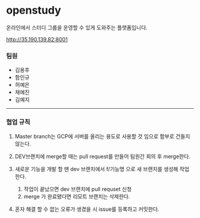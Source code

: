 
# openstudy
온라인에서 스터디 그룹을 운영할 수 있게 도와주는 플랫폼입니다.

http://35.190.139.82:8001
### 팀원
  - 김용후
  - 함인규
  - 허예은
  - 채예진
  - 김예지

* * *

### 협업 규칙
1. Master branch는 GCP에 서버를 올리는 용도로 사용할 것 임으로 함부로 건들지 않는다. 

2. DEV브랜치에 merge할 때는 pull request를 만들어 팀원간 회의 후 merge한다.

3. 새로운 기능을 개발 할 땐 dev 브랜치에서 f/기능명 으로 새 브랜치를 생성해 작업한다.
    1. 작업이 끝났으면 dev 브랜치에 pull requset 신청
    2. merge 가 완료됐다면 리모트 브랜치는 삭제한다.

4. 혼자 해결 할 수 없는 오류가 생겼을 시 issue를 등록하고 커밋한다.
